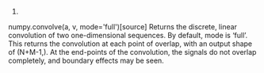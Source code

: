 1.
numpy.convolve(a, v, mode='full')[source]
Returns the discrete, linear convolution of two one-dimensional sequences.
By default, mode is ‘full’. This returns the convolution at each point of overlap, with an output shape of (N+M-1,). At the end-points of the convolution, the signals do not overlap completely, and boundary effects may be seen.